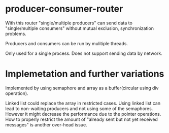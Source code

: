 # producer-consumer-router

With this router "single/multiple producers" can send data to "single/multiple consumers" without mutual exclusion, synchronization problems.

Producers and consumers can be run by mulitiple threads.

Only used for a single process.
Does not support sending data by network.

# Implemetation and further variations

Implemented by using semaphore and array as a buffer(circular using div operation).

Linked list could replace the array in restricted cases. Using linked list can lead to non-waiting producers and not using some of the semaphores. However it might decrease the performance due to the pointer operations. How to properly restrict the amount of "already sent but not yet received messages" is another over-head issue.
